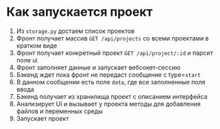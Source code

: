 # Как запускается проект

1) Из `storage.py` достаем список проектов
2) Фронт получает массив `GET /api/projects` со всеми проектами в кратком виде
3) Фронт получает конкретный проект `GET /api/project/:id` и парсит поле ui
4) Фронт заполняет данные и запускает вебсокет-сессию
5) Бэкенд ждет пока фронт не передаст сообщение с type=`start`
6) В данном сообщении есть поле `data`, где все заполненные поля ввода
7) Бэкенд получает из хранилища проект с описанием интерфейса
8) Анализирует UI и вызывает у проекта методы для добавления файлов и переменных среды
9) Запускает проект